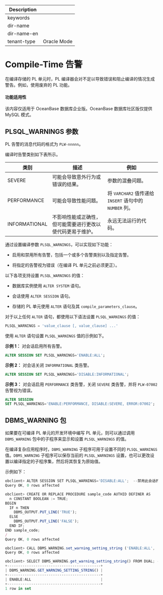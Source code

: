 | Description   |                 |
|---------------|-----------------|
| keywords      |                 |
| dir-name      |                 |
| dir-name-en   |                 |
| tenant-type   | Oracle Mode     |

# Compile-Time 告警

在编译存储的 PL 单元时，PL 编译器会对不足以导致错误和阻止编译的情况生成警告。例如，使用废弃的 PL 功能。

  <main id="notice" >
    <h4>功能适用性</h4>
    <p>该内容仅适用于 OceanBase 数据库企业版。OceanBase 数据库社区版仅提供 MySQL 模式。</p>
  </main>

PLSQL_WARNINGS 参数 
--------------------------------------

PL 告警的消息代码的格式为 `PLW-nnnnn`。

编译时告警类别如下表所示。


|      类别       |              描述               |                     例如                      |
|---------------|-------------------------------|---------------------------------------------|
| SEVERE        | 可能会导致意外行为或错误的结果。              | 参数的混叠问题。                                    |
| PERFORMANCE   | 可能会导致性能问题。                    | 将 `VARCHAR2` 值传递给 `INSERT` 语句中的 `NUMBER` 列。 |
| INFORMATIONAL | 不影响性能或正确性，但可能需要进行更改以使代码更易于维护。 | 永远无法运行的代码。                                  |



通过设置编译参数 `PLSQL_WARNINGS`，可以实现如下功能：

* 启用和禁用所有告警，包括一个或多个告警类别以及指定告警。

  

* 将指定的告警视为错误（在编译 PL 单元之前必须更正）。

  




以下各项支持设置 `PLSQL_WARNINGS` 的值：

* 数据库实例使用 `ALTER SYSTEM` 语句。

  

* 会话使用 `ALTER SESSION` 语句。

  

* 存储的 PL 单元使用 `ALTER` 语句及其 `compile_parameters_clause`。

  




对于以上任何 `ALTER` 语句，都使用以下语法设置 `PLSQL_WARNINGS` 的值：

```sql
PLSQL_WARNINGS = 'value_clause [, value_clause] ...'
```



使用 `ALTER` 语句设置 `PLSQL_WARNINGS` 值的示例如下。

**示例 1：** 对会话启用所有告警。

```sql
ALTER SESSION SET PLSQL_WARNINGS='ENABLE:ALL';
```



**示例 2：** 对会话关闭 `INFORMATIONAL` 类告警。

```sql
ALTER SESSION SET PLSQL_WARNINGS='DISABLE:INFORMATIONAL';
```



**示例 3：** 对会话启用 `PERFORMANCE` 类告警，关闭 `SEVERE` 类告警，并将 `PLW-07002` 告警视为错误。

```sql
ALTER SESSION 
SET PLSQL_WARNINGS='ENABLE:PERFORMANCE, DISABLE:SEVERE, ERROR:07002';
```



DBMS_WARNING 包 
-----------------------------------

如果要在可编译 PL 单元的开发环境中编写 PL 单元，则可以通过调用 `DBMS_WARNING` 包中的子程序来显示和设置 `PLSQL_WARNINGS` 的值。

在编译复杂应用程序时，`DBMS_WARNING` 子程序可用于设置不同的 `PLSQL_WARNINGS`值。`DBMS_WARNING` 子程序可以保存当前的 `PLSQL_WARNINGS` 设置，也可以更改设置以编译指定的子程序集，然后将其恢复为原始值。

示例如下：

```javascript
obclient> ALTER SESSION SET PLSQL_WARNINGS='DISABLE:ALL';  --禁用此会话的所有告警消息
Query OK, 0 rows affected 

obclient> CREATE OR REPLACE PROCEDURE sample_code AUTHID DEFINER AS
  n CONSTANT BOOLEAN := TRUE;
BEGIN
  IF n THEN
    DBMS_OUTPUT.PUT_LINE('TRUE');
  ELSE
    DBMS_OUTPUT.PUT_LINE('FALSE');
  END IF;
END sample_code;
/
Query OK, 0 rows affected 

obclient> CALL DBMS_WARNING.set_warning_setting_string ('ENABLE:ALL', 'SESSION'); --启用此会话的所有告警消息
Query OK, 0 rows affected 

obclient> SELECT DBMS_WARNING.get_warning_setting_string() FROM DUAL; --查看当前的告警设置
+-------------------------------------------+
| DBMS_WARNING.GET_WARNING_SETTING_STRING() |
+-------------------------------------------+
| ENABLE:ALL                                |
+-------------------------------------------+
1 row in set 
```


